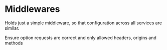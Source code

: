 # Middlewares
Holds just a simple middleware, so that configuration across all services are similar.

Ensure option requests are correct and only allowed headers, origins and methods